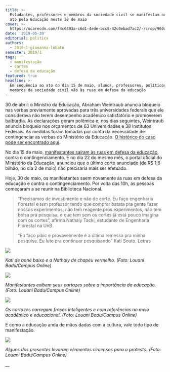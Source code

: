 ```yaml
---
title: >-
  Estudantes, professores e membros da sociedade civil se manifestam no segundo
  ato pela Educação neste 30 de maio
cover: >-
  https://ucarecdn.com/f4c6493a-c6d1-4ede-bcc8-42c0ebad7ac2/-/crop/960x777/0,71/-/preview/-/enhance/74/-/sharp/17/
date: '2019-05-30'
editorial: politica
authors:
  - 2019-1-giovanna-lobato
semester: 2019/1
tags:
  - manifestação
  - cortes
  - defesa da educação
featured: true
headline: >-
  Em sequência ao ato do dia 15 de maio, alunos, professores, políticos e
  membros da sociedade civil vão às ruas em defesa da educação
---
```



30 de abril: o Ministro da Educação, Abraham Weintraub anuncia bloqueio nas verbas previamente aprovadas para três universidades federais que ele considerava não terem desempenho acadêmico satisfatório e promoverem balbúrdia. As declarações geram polêmica e, nos dias seguintes, Weintraub anuncia bloqueio nos orçamentos de 63 Universidades e 38 Institutos Federais. As medidas foram tomadas por conta da necessidade de contingenciar as verbas do Ministério da Educação. [O histórico do caso pode ser encontrado aqui](https://campus.fac.unb.br/materias/2019-05-28-contingenciamento-nas-universidades-do-anuncio-ate-agora/).

No dia 15 de maio, [manifestantes saíram às ruas em defesa da educação](https://campus.fac.unb.br/materias/2019-05-15-sociedade-brasileira-e-parlamentares-agem-em-favor-da-educacao-publica-neste-15-de-maio/), contra o contingenciamento. E no dia 22 do mesmo mês, o portal oficial do Ministério da Educação, anunciou que o último corte anunciado (de R$ 1,6 bilhão, no dia 2 de maio) não precisaria mais ser efetuado. 

Hoje, 30 de maio, os manifestantes saem novamente às ruas em defesa da educação e contra o contingenciamento. Por volta das 10h, as pessoas começaram a se reunir na Biblioteca Nacional.

> “Precisamos de investimento e não de corte. Eu faço engenharia florestal e tem professor tendo que comprar batata pra gente fazer nossos experimentos, não tem reagente pros experimentos, não tem bolsa pra pesquisa, o que tem sem os cortes já está pouco imagina com os cortes”, afirma Nathaly Tacki, estudante de Engenharia Florestal na UnB.
>
> “Eu faço pibic e provavelmente é a última remessa pra minha pesquisa. Eu luto pra continuar pesquisando” Kati Souto, Letras

![](https://ucarecdn.com/729cdfa3-e1ec-4ead-8816-1858298aedc4/)

_Kati de boné baixo e a Nathaly de chapéu vermelho. (Foto: Louani Badu/Campus Online)_

![](https://ucarecdn.com/da27bbff-3664-41c3-92dd-e8474fd14acf/)

_Manifestantes exibem seus cartazes sobre a importância da educação. (Foto: Louani Badu/Campus Online)_

![](https://ucarecdn.com/0834d368-1f01-4f41-8f8f-8de15f04cd83/)

_Os cartazes carregam frases inteligentes e com referências ao meio acadêmico e educacional. (Foto: Louani Badu/Campus Online)_

E como a educação anda de mãos dadas com a cultura, vale todo tipo de manifestação. 

![](https://ucarecdn.com/228ab87c-b567-4471-ba0f-667628a8cd2e/)

_Alguns dos presentes levaram elementos circenses para o protesto. (Foto: Louani Badu/Campus Online)_

__

